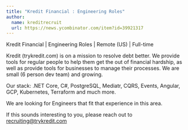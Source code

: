 ```yaml
---
title: "Kredit Financial : Engineering Roles"
author:
  name: kreditrecruit
  url: https://news.ycombinator.com/item?id=39921317
---
```

Kredit Financial | Engineering Roles | Remote (US) | Full-time

Kredit (trykredit.com) is on a mission to resolve debt better. We provide tools for regular people to help them get the out of financial hardship, as well as provide tools for businesses to manage their processes. We are small (6 person dev team) and growing.

Our stack: .NET Core, C#, PostgreSQL, Mediatr, CQRS, Events, Angular, GCP, Kubernetes, Terraform and much more.

We are looking for Engineers that fit that experience in this area.

If this sounds interesting to you, please reach out to recruiting@trykredit.com
